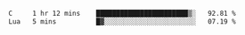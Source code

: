 
<!--START_SECTION:waka-->

```txt
C     1 hr 12 mins    ███████████████████████▒░   92.81 %
Lua   5 mins          █▓░░░░░░░░░░░░░░░░░░░░░░░   07.19 %
```

<!--END_SECTION:waka-->
